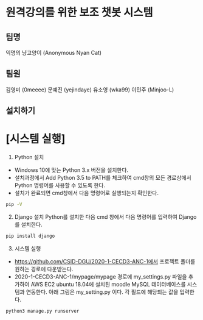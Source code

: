 # 원격강의를 위한 보조 챗봇 시스템

## 팀명
익명의 냥고양이 (Anonymous Nyan Cat)
## 팀원
김영미 (0meeee)
문예진 (yejindaye)
유소영 (wka99)
이민주 (Minjoo-L)

## 설치하기
# [시스템 실행]
1. Python 설치
- Windows 10에 맞는 Python 3.x 버전을 설치한다. 
- 설치과정에서 Add Python 3.5 to PATH를 체크하여 cmd창의 모든 경로상에서 Python 명령어를 사용할 수 있도록 한다. 
- 설치가 완료되면 cmd창에서 다음 명령어로 실행되는지 확인한다.
```sh
pip -V
```

2. Django 설치
Python를 설치한 다음 cmd 창에서 다음 명령어를 입력하여 Django를 설치한다. 
```sh
pip install django
```
3. 시스템 실행
- https://github.com/CSID-DGU/2020-1-CECD3-ANC-1에서 프로젝트 폴더를 원하는 경로에 다운받는다.
- 2020-1-CECD3-ANC-1/mypage/mypage 경로에 my_settings.py 파일을 추가하여 AWS EC2 ubuntu 18.04에 설치된 moodle MySQL 데이터베이스를 시스템과 연동한다. 아래 그림은 my_setting.py 이다. 각 필드에 해당되는 값을 입력한다.

```sh
python3 manage.py runserver
```
